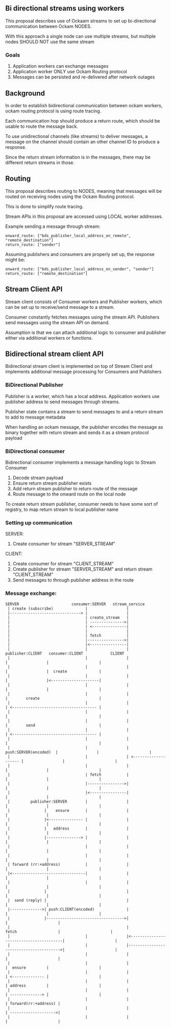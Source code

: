 ## Bi directional streams using workers

This proposal describes use of Ockaam streams to set up bi-directional communication
between Ockam NODES.

With this approach a single node can use multiple streams, but multiple nodes SHOULD NOT
use the same stream

### Goals

1. Application workers can exchange messages
1. Application worker ONLY use Ockam Routing protocol
1. Messages can be persisted and re-delivered after network outages

## Background

In order to establish bidirectional communication between ockam workers,
ockam routing protocol is using route tracing.

Each communication hop should produce a return route, which should be usable to
route the message back.

To use unidirectional channels (like streams) to deliver messages, a message on
the channel should contain an other channel ID to produce a response.

Since the return stream information is in the messages, there may be different
return streams in those.

## Routing

This proposal describes routing to NODES, meaning that messages will be routed
on receiving nodes using the Ockam Routing protocol.

This is done to simplify route tracing.

Stream APIs in this proposal are accessed using LOCAL worker addresses.

Example sending a message through stream:

```
onward_route: ["bds_publisher_local_address_on_remote", "remote_destination"]
return_route: ["sender"]
```

Assuming publishers and consumers are properly set up, the response might be:

```
onward_route: ["bds_publisher_local_address_on_sender", "sender"]
return_route: ["remote_destination"]
```

## Stream Client API

Stream client consists of Consumer workers and Publisher workers, which can be set
up to receive/send message to a stream.

Consumer constantly fetches messages using the stream API.
Publishers send messages using the stream API on demand.

Assumption is that we can attach additional logic to consumer and publisher either
via additional workers or functions.

## Bidirectional stream client API

Bidirectional stream client is implemented on top of Stream Client and implements
additional message processing for Consumers and Publishers

### BiDirectional Publisher

Publisher is a worker, which has a local address. Application workers use publisher
address to send messages through streams.

Publisher state contains a stream to send messages to and a return stream to add to
message metadata

When handling an ockam message, the publisher encodes the message as binary together
with return stream and sends it as a stream protocol payload

### BiDirectional consumer

Bidirectional consumer implements a message handling logic to Stream Consumer

1. Decode stream payload
1. Ensure return stream publisher exists
1. Add return stream publisher to return route of the message
1. Route message to the onward route on the local node

To create return stream publisher, consumer needs to have some sort of registry,
to map return stream to local publisher name

### Setting up communication

SERVER:
1. Create consumer for stream "SERVER_STREAM"

CLIENT:
1. Create consumer for stream "CLIENT_STREAM"
1. Create publisher for stream "SERVER_STREAM" and return stream "CLIENT_STREAM"
1. Send messages to through publisher address in the route


### Message exchange:


```
SERVER                       consumer:SERVER   stream_service
 | create (subscribe)              |                 |
 |-------------------------------> |                 |
 |                                 | create_stream   |
 |                                 | --------------->|
 |                                 | <---------------|
 |                                 |                 |
 |                                 | fetch           |
 |                                 |---------------->|
 |                                 |<----------------|
 |                                 |                 |                publisher:CLIENT   consumer:CLIENT            CLIENT
 |                                 |                 |                       |                 |                      |
 |                                 |                 |                       |                 |  create              |
 |                                 |                 |                       |                 |<---------------------|
 |                                 |                 |                       |                 |                      |
 |                                 |                 |                       |        create                          |
 |                                 |                 |                       | <------------------------------------- |
 |                                 |                 |                       |                                        |
 |                                 |                 |                       |        send                            |
 |                                 |                 |                       | <------------------------------------- |
 |                                 |                 |                       |                                        |
 |                                 |                 | push:SERVER(encoded)  |                 |                      |
 |                                 |                 | <-------------------- |                 |                      |
 |                                 |                 |                       |                 |                      |
 |                                 | fetch           |                       |                 |                      |
 |                                 |---------------->|                       |                 |                      |
 |                                 |<----------------|                       |                 |                      |
 |         publisher:SERVER        |                 |                       |                 |                      |
 |               |    ensure       |                 |                       |                 |                      |
 |               |<--------------- |                 |                       |                 |                      |
 |               |   address       |                 |                       |                 |                      |
 |               |---------------> |                 |                       |                 |                      |
 |                                 |                 |                       |                 |                      |
 |                                 |                 |                       |                 |                      |
 | forward (rr:+address)           |                 |                       |                 |                      |
 |<--------------------------------|                 |                       |                 |                      |
 |                                 |                 |                       |                 |                      |
 |               |                                   |                       |                 |                      |
 |  send (reply) |                                   |                       |                 |                      |
 |-------------->| push:CLIENT(encoded)              |                       |                 |                      |
 |               |---------------------------------->|                                         |                      |
 |                                                   |                  fetch                  |                      |
 |                                 |                 |<----------------------------------------|                      |
 |                                 |                 |---------------------------------------->|                      |
 |                                 |                 |                                         |                      |
 |                                 |                 |                       |  ensure         |                      |
 |                                 |                 |                       | <-------------- |                      |
 |                                 |                 |                       | address         |                      |
 |                                 |                 |                       | --------------> |                      |
 |                                 |                 |                                         | forward(rr:+address) |
 |                                 |                 |                                         | -------------------->|
 |                                 |                 |                                         |                      |

```



